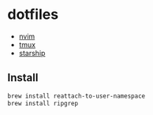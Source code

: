 # dotfiles

* [nvim](nvim)
* [tmux](tmux)
* [starship](starship.toml)

## Install

```bash
brew install reattach-to-user-namespace
brew install ripgrep
```
